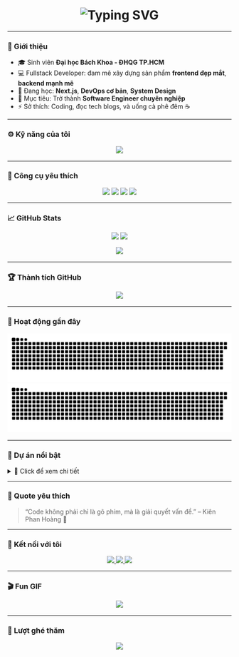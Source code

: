 <!-- Kiên’s Dynamic GitHub Profile -->
<h1 align="center">
  <img src="https://readme-typing-svg.demolab.com?font=Fira+Code&size=28&pause=1000&color=FF00FF&center=true&vCenter=true&width=600&lines=👋+Xin+chào,+tôi+là+Kiên!;💻+Fullstack+Developer;🎓+Sinh+viên+Bách+Khoa+TP.HCM;🚀+Luôn+học+hỏi+mỗi+ngày!" alt="Typing SVG" />
</h1>

---

### 🧩 Giới thiệu

- 🎓 Sinh viên **Đại học Bách Khoa - ĐHQG TP.HCM**
- 💻 Fullstack Developer: đam mê xây dựng sản phẩm **frontend đẹp mắt**, **backend mạnh mẽ**
- 🌱 Đang học: **Next.js**, **DevOps cơ bản**, **System Design**
- 🎯 Mục tiêu: Trở thành **Software Engineer chuyên nghiệp**
- ⚡ Sở thích: Coding, đọc tech blogs, và uống cà phê đêm ☕

---

### ⚙️ Kỹ năng của tôi

<p align="center">
  <img src="https://skillicons.dev/icons?i=html,css,js,react,tailwind,nodejs,express,python,java,mysql,mongodb,vscode,git,github&theme=light" />
</p>

---

### 🧱 Công cụ yêu thích

<p align="center">
  <img src="https://img.shields.io/badge/Editor-VSCode-blue?logo=visual-studio-code&style=for-the-badge" />
  <img src="https://img.shields.io/badge/OS-Windows%2011-0078D6?logo=windows&style=for-the-badge" />
  <img src="https://img.shields.io/badge/Design-Figma-f24e1e?logo=figma&style=for-the-badge" />
  <img src="https://img.shields.io/badge/Terminal-Git%20Bash-orange?logo=git&style=for-the-badge" />
</p>

---

### 📈 GitHub Stats

<p align="center">
  <img src="https://github-readme-stats.vercel.app/api?username=hokylhoangkien&show_icons=true&theme=radical&count_private=true&hide_border=true" height="165" />
  <img src="https://github-readme-stats.vercel.app/api/top-langs/?username=hokylhoangkien&layout=compact&theme=radical&hide_border=true" height="165" />
</p>

<p align="center">
  <img src="https://github-readme-streak-stats.herokuapp.com?user=hokylhoangkien&theme=radical&hide_border=true" />
</p>

---

### 🏆 Thành tích GitHub

<p align="center">
  <img src="https://github-profile-trophy.vercel.app/?username=hokylhoangkien&theme=radical&no-frame=true&margin-w=10" />
</p>

---

### 🐍 Hoạt động gần đây

![GitHub Snake Light](https://github.com/hokylhoangkien/hokylhoangkien/blob/output/github-contribution-grid-snake.svg#gh-light-mode-only)
![GitHub Snake Dark](https://github.com/hokylhoangkien/hokylhoangkien/blob/output/github-contribution-grid-snake-dark.svg#gh-dark-mode-only)

---

### 💼 Dự án nổi bật

<details>
<summary>👀 Click để xem chi tiết</summary>

- 🧮 [**Beautiful Calculator**](https://github.com/hokylhoangkien/Beautiful-Calculator) – Máy tính giao diện đẹp mắt bằng HTML/CSS/JS
- 🌐 [**Portfolio Website**](#) – Trang cá nhân hiện đại (đang phát triển)
- ⚙️ [**Node.js API Template**](#) – Template backend nhanh cho các dự án nhỏ

</details>

---

### 🧠 Quote yêu thích

> “Code không phải chỉ là gõ phím, mà là giải quyết vấn đề.” – Kiên Phan Hoàng 💬

---

### 🔗 Kết nối với tôi

<p align="center">
  <a href="https://www.facebook.com/phan.hoang.kien.943711">
    <img src="https://img.shields.io/badge/Facebook-1877F2?logo=facebook&logoColor=white&style=for-the-badge" />
  </a>
  <a href="mailto:phanhoangkien230405@gmail.com">
    <img src="https://img.shields.io/badge/Gmail-D14836?logo=gmail&logoColor=white&style=for-the-badge" />
  </a>
  <a href="https://github.com/hokylhoangkien">
    <img src="https://img.shields.io/badge/GitHub-000000?logo=github&logoColor=white&style=for-the-badge" />
  </a>
</p>

---

### 🎬 Fun GIF

<p align="center">
  <img src="https://media.giphy.com/media/qgQUggAC3Pfv687qPC/giphy.gif" width="400" />
</p>

---

### 👀 Lượt ghé thăm

<p align="center">
  <img src="https://komarev.com/ghpvc/?username=hokylhoangkien&label=Visitors&color=blueviolet&style=flat-square" />
</p>
